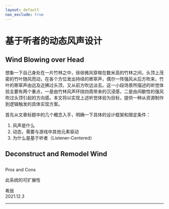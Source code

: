 ```yaml
---
layout: default
nav_exclude: true
---
```


# 基于听者的动态风声设计

## Wind Blowing over Head

想象一下自己身处在一片竹林之中，徐徐微风穿梭在数米高的竹林之间，头顶上茂密的竹叶随风而动，在各个方位发出持续的窸窣声，偶尔一阵强风从后方吹来，竹叶的窸窣声由远及近拂过头顶，又从前方吹远淡去。这一小段场景所描述的听觉体验主要有两个重点，一是由竹林风声环绕四周带来的沉浸感，二是由间歇性的强风吹过头顶引起的方向感。本文将以实现上述听觉体验为目标，提供一种从资源制作到逻辑触发的具体实现方案。

首先从文章标题中的几个概念入手，明确一下具体的设计框架和限定条件：
1. 风声是什么
1. 动态，需要与游戏中其他元素驱动
1. 为什么是基于听者（Listener-Centered）


## Deconstruct and Remodel Wind


##

Pros and Cons

此系统的可扩展性


希辰  
2021.12.3

***